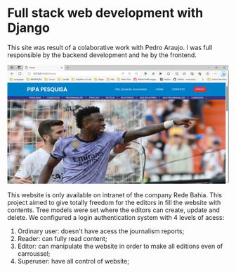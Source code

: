 # Full stack web development with Django

This site was result of a colaborative work with Pedro Araujo.
I was full responsible by the backend development and he by the frontend. 

![alt text](https://github.com/emsamarante/fullstack-webdev-django-pipa/blob/main/capa-principal.JPG)



This website is only available on intranet of the company Rede Bahia.
This project aimed to give totally freedom for the editors in fill the website with contents. Tree models were set where the editors can create, update and delete. We configured a login authentication system with 4 levels of acess:
1. Ordinary user: doesn't have acess the journalism reports;
2. Reader: can fully read content;
3. Editor: can manipulate the website in order to make all editions even of carroussel;
4. Superuser: have all control of website;
